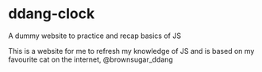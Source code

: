 # ddang-clock
A dummy website to practice and recap basics of JS

This is a website for me to refresh my knowledge of JS and is based on my favourite cat on the internet, @brownsugar_ddang
